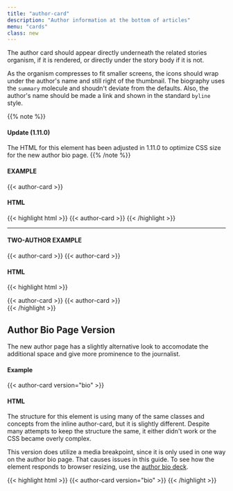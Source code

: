 ```yaml
---
title: "author-card"
description: "Author information at the bottom of articles"
menu: "cards"
class: new
---
```



The author card should appear directly underneath the related stories organism, if it is rendered, or directly under the story body if it is not.

As the organism compresses to fit smaller screens, the icons should wrap under the author's name and still right of the thumbnail. The biography uses the `summary` molecule and shoudn't deviate from the defaults. Also, the author's name should be made a link and shown in the standard `byline` style.

{{% note %}}
#### Update (1.11.0)

The HTML for this element has been adjusted in 1.11.0 to optimize CSS size for the new author bio page.
{{% /note %}}

#### EXAMPLE
<div class="story-module">
  {{< author-card >}}
</div>

#### HTML
{{< highlight html >}}
{{< author-card >}}
{{< /highlight >}}

---

#### TWO-AUTHOR EXAMPLE
<div class="grid story-module">
  {{< author-card >}}
  {{< author-card >}}
</div>

#### HTML
{{< highlight html >}}
<div class="grid story-module">
  {{< author-card >}}
  {{< author-card >}}
</div>
{{< /highlight >}}

## Author Bio Page Version

The new author page has a slightly alternative look to accomodate the additional space and give more prominence to the journalist.

#### Example

<div class="example">
{{< author-card version="bio" >}}
</div>

#### HTML

The structure for this element is using many of the same classes and concepts from the inline author-card, but it is slightly different. Despite many attempts to keep the structure the same, it either didn't work or the CSS became overly complex.

This version does utilize a media breakpoint, since it is only used in one way on the author bio page. That causes issues in this guide. To see how the element responds to browser resizing, use the [author bio deck](../decks/author-bio/).

{{< highlight html >}}
{{< author-card version="bio" >}}
{{< /highlight >}}

